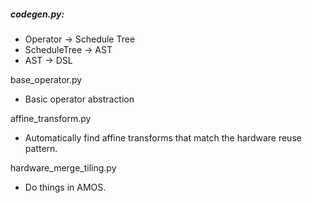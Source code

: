##### codegen.py: 
- Operator -> Schedule Tree
- ScheduleTree -> AST
- AST -> DSL

base_operator.py
- Basic operator abstraction

affine_transform.py
- Automatically find affine transforms that match the hardware reuse pattern.

hardware_merge_tiling.py
- Do things in AMOS.